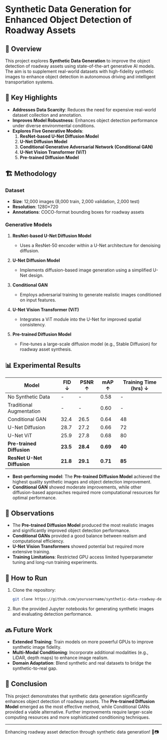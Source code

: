# Synthetic Data Generation for Enhanced Object Detection of Roadway Assets

## 🚀 Overview
This project explores **Synthetic Data Generation** to improve the object detection of roadway assets using state-of-the-art generative AI models. The aim is to supplement real-world datasets with high-fidelity synthetic images to enhance object detection in autonomous driving and intelligent transportation systems.

## 📌 Key Highlights
- **Addresses Data Scarcity**: Reduces the need for expensive real-world dataset collection and annotation.
- **Improves Model Robustness**: Enhances object detection performance under diverse environmental conditions.
- **Explores Five Generative Models**:
  1. **ResNet-based U-Net Diffusion Model**
  2. **U-Net Diffusion Model**
  3. **Conditional Generative Adversarial Network (Conditional GAN)**
  4. **U-Net Vision Transformer (ViT)**
  5. **Pre-trained Diffusion Model**

## 🏗️ Methodology
### Dataset
- **Size**: 12,000 images (8,000 train, 2,000 validation, 2,000 test)
- **Resolution**: 1280×720
- **Annotations**: COCO-format bounding boxes for roadway assets

### Generative Models
1. **ResNet-based U-Net Diffusion Model**
   - Uses a ResNet-50 encoder within a U-Net architecture for denoising diffusion.
   
2. **U-Net Diffusion Model**
   - Implements diffusion-based image generation using a simplified U-Net design.

3. **Conditional GAN**
   - Employs adversarial training to generate realistic images conditioned on input features.

4. **U-Net Vision Transformer (ViT)**
   - Integrates a ViT module into the U-Net for improved spatial consistency.

5. **Pre-trained Diffusion Model**
   - Fine-tunes a large-scale diffusion model (e.g., Stable Diffusion) for roadway asset synthesis.

## 📊 Experimental Results
| Model | FID ↓ | PSNR ↑ | mAP ↑ | Training Time (hrs) ↓ |
|--------|------|------|------|------|
| No Synthetic Data | - | - | 0.58 | - |
| Traditional Augmentation | - | - | 0.60 | - |
| Conditional GAN | 32.4 | 26.5 | 0.64 | 48 |
| U-Net Diffusion | 28.7 | 27.2 | 0.66 | 72 |
| U-Net ViT | 25.9 | 27.8 | 0.68 | 80 |
| **Pre-trained Diffusion** | **23.5** | **28.4** | **0.69** | **40** |
| **ResNet U-Net Diffusion** | **21.8** | **29.1** | **0.71** | **85** |

- **Best-performing model**: The **Pre-trained Diffusion Model** achieved the highest quality synthetic images and object detection improvement.
- **Conditional GAN** showed moderate improvements, while other diffusion-based approaches required more computational resources for optimal performance.

## 🔬 Observations
- The **Pre-trained Diffusion Model** produced the most realistic images and significantly improved object detection performance.
- **Conditional GANs** provided a good balance between realism and computational efficiency.
- **U-Net Vision Transformers** showed potential but required more extensive training.
- **Training Limitations**: Restricted GPU access limited hyperparameter tuning and long-run training experiments.

## 🚀 How to Run
1. Clone the repository:
   ```sh
   git clone https://github.com/yourusername/synthetic-data-roadway-detection.git
   ```
2. Run the provided Jupyter notebooks for generating synthetic images and evaluating detection performance.

## 🔜 Future Work
- **Extended Training**: Train models on more powerful GPUs to improve synthetic image fidelity.
- **Multi-Modal Conditioning**: Incorporate additional modalities (e.g., LiDAR, depth maps) to enhance image realism.
- **Domain Adaptation**: Blend synthetic and real datasets to bridge the synthetic-to-real gap.

## 📜 Conclusion
This project demonstrates that synthetic data generation significantly enhances object detection of roadway assets. The **Pre-trained Diffusion Model** emerged as the most effective method, while Conditional GANs provided a viable alternative. Further improvements require larger-scale computing resources and more sophisticated conditioning techniques.

---

Enhancing roadway asset detection through synthetic data generation! 🚦📷
